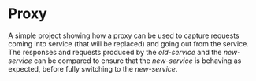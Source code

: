# Proxy

A simple project showing how a proxy can be used to capture requests coming into
service (that will be replaced) and going out from the service.  The responses
and requests produced by the _old-service_ and the _new-service_ can be compared
to ensure that the _new-service_ is behaving as expected, before fully switching
to the _new-service_.
